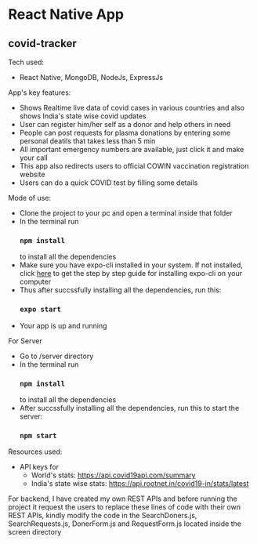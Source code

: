 # React Native App
## covid-tracker

Tech used:
- React Native, MongoDB, NodeJs, ExpressJs

App's key features:
- Shows Realtime live data of covid cases in various countries and also shows India's state wise covid updates
- User can register him/her self as a donor and help others in need
- People can post requests for plasma donations by entering some personal deatils that takes less than 5 min
- All important emergency numbers are available, just click it and make your call
- This app also redirects users to official COWIN vaccination registration website
- Users can do a quick COVID test by filling some details

Mode of use:
- Clone the project to your pc and open a terminal inside that folder
- In the terminal run
  ### `npm install`
  to install all the dependencies
- Make sure you have expo-cli installed in your system. If not installed, click [here](https://docs.expo.io/get-started/installation/) to get the step by step guide for installing expo-cli on your computer
- Thus after succssfully installing all the dependencies, run this:
  ### `expo start`
- Your app is up and running

For Server
- Go to /server directory
- In the terminal run
  ### `npm install`
  to install all the dependencies
- After succssfully installing all the dependencies, run this to start the server:
  ### `npm start`

Resources used:
- API keys for
  - World's stats: https://api.covid19api.com/summary
  - India's state wise stats: https://api.rootnet.in/covid19-in/stats/latest

For backend, I have created my own REST APIs and before running the project it request the users to replace these lines of code with their own REST APIs, kindly modify the code in the SearchDoners.js, SearchRequests.js, DonerForm.js and RequestForm.js located inside the screen directory
